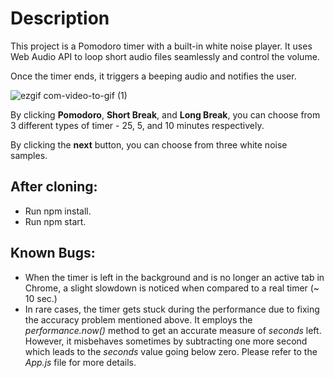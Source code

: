 # Description

This project is a Pomodoro timer with a built-in white noise player. It uses Web Audio API to loop short audio files seamlessly and control the volume.

Once the timer ends, it triggers a beeping audio and notifies the user.

![ezgif com-video-to-gif (1)](https://github.com/benyoon1/pomodoro-white-noise/assets/86860367/51a2a941-1e99-4d6c-a398-b9840048383c)

By clicking **Pomodoro**, **Short Break**, and **Long Break**, you can choose from 3 different types of timer - 25, 5, and 10 minutes respectively.

By clicking the **next** button, you can choose from three white noise samples.

## After cloning:

- Run npm install.
- Run npm start.

## Known Bugs:

- When the timer is left in the background and is no longer an active tab in Chrome, a slight slowdown is noticed when compared to a real timer (~ 10 sec.)
- In rare cases, the timer gets stuck during the performance due to fixing the accuracy problem mentioned above. It employs the _performance.now()_ method to get an accurate measure of _seconds_ left. However, it misbehaves sometimes by subtracting one more second which leads to the _seconds_ value going below zero. Please refer to the _App.js_ file for more details.

